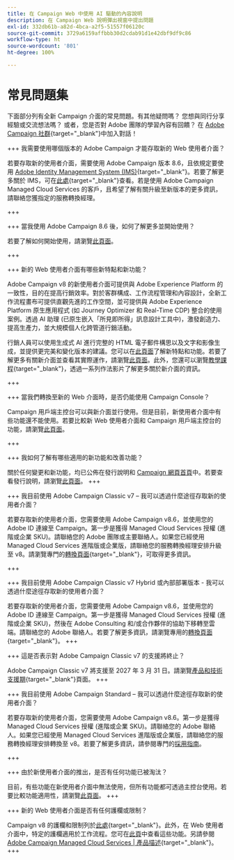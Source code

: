 ```yaml
---
title: 在 Campaign Web 中使用 AI 驅動的內容說明
description: 在 Campaign Web 說明彈出視窗中提出問題
exl-id: 332db61b-a82d-4bca-a2f5-51557f06120c
source-git-commit: 3729a6159affbbb30d2cdab91d1e42dbf9df9c86
workflow-type: ht
source-wordcount: '801'
ht-degree: 100%

---
```


# 常見問題集

下面部分列有全新 Campaign 介面的常見問題。有其他疑問嗎？ 您想與同行分享經驗或交流想法嗎？ 或者，您是否對 Adobe 團隊的學習內容有回饋？ 在 [Adobe Campaign 社群](https://experienceleaguecommunities.adobe.com/t5/adobe-campaign-classic-v7/ct-p/adobe-campaign-classic-community){target="_blank"}中加入對話！


+++ 我需要使用哪個版本的 Adobe Campaign 才能存取新的 Web 使用者介面？

若要存取新的使用者介面，需要使用 Adobe Campaign 版本 8.6，且依規定要使用 [Adobe Identity Management System (IMS)](https://helpx.adobe.com/tw/enterprise/using/identity.html){target="_blank"}。若要了解更多關於 IMS，可在[此處](https://experienceleague.adobe.com/zh-hant/docs/campaign/technotes-ac/tn-new/migrate-users-to-ims){target="_blank"}查看。若是使用 Adobe Campaign Managed Cloud Services 的客戶，且希望了解有關升級至新版本的更多資訊，請聯絡您獲指定的服務轉換經理。

+++

+++ 當我使用 Adobe Campaign 8.6 後，如何了解更多並開始使用？

若要了解如何開始使用，請瀏覽[此頁面](../get-started/get-started.md)。

+++

+++ 新的 Web 使用者介面有哪些新特點和新功能？

Adobe Campaign v8 的新使用者介面可提供與 Adobe Experience Platform 的一致性，目的在提高行銷效率。對於客群構成、工作流程管理和內容設計，全新工作流程畫布可提供直觀先進的工作空間，並可提供與 Adobe Experience Platform 原生應用程式 (如 Journey Optimizer 和 Real-Time CDP) 整合的使用案例。透過 AI 助理 (已原生嵌入「所見即所得」訊息設計工具中)，激發創造力、提高生產力，並大規模個人化跨管道行銷活動。

行銷人員可以使用生成式 AI 進行完整的 HTML 電子郵件構思以及文字和影像生成，並提供更完美和變化版本的建議。您可以在[此頁面](../rn/whats-new.md)了解新特點和功能。若要了解更多有關新介面並查看其實際運作，請瀏覽[此頁面](../get-started/user-interface.md)。此外，您還可以瀏覽[教學課程](https://experienceleague.adobe.com/zh-hant/docs/campaign-web-learn/tutorials/overview){target="_blank"}，透過一系列作法影片了解更多關於新介面的資訊。

+++

+++  當我們轉換至新的 Web 介面時，是否仍能使用 Campaign Console？

Campaign 用戶端主控台可以與新介面並行使用。但是目前，新使用者介面中有些功能還不能使用。若要比較新 Web 使用者介面和 Campaign 用戶端主控台的功能，請瀏覽[此頁面](../get-started/capability-matrix.md)。

+++

+++ 我如何了解有哪些適用的新功能和改善功能？

關於任何變更和新功能，均已公佈在發行說明和 [Campaign 網頁首頁](../get-started/user-interface.md#user-interface-home)中。若要查看發行說明，請瀏覽[此頁面](../rn/release-notes.md)。
+++


+++  我目前使用 Adobe Campaign Classic v7 – 我可以透過什麼途徑存取新的使用者介面？

若要存取新的使用者介面，您需要使用 Adobe Campaign v8.6，並使用您的 Adobe ID 連線至 Campaign。第一步是獲得 Managed Cloud Services 授權 (進階或企業 SKU)。請聯絡您的 Adobe 團隊或主要聯絡人。如果您已經使用 Managed Cloud Services 進階版或企業版，請聯絡您的服務轉換經理安排升級至 v8。請瀏覽專門的[轉換頁面](https://experienceleague.adobe.com/zh-hant/docs/campaign/campaign-v8/new/v7-to-v8){target="_blank"}，可取得更多資訊。

+++

+++  我目前使用 Adobe Campaign Classic v7 Hybrid 或內部部署版本 - 我可以透過什麼途徑存取新的使用者介面？

若要存取新的使用者介面，您需要使用 Adobe Campaign v8.6，並使用您的 Adobe ID 連線至 Campaign。第一步是獲得 Managed Cloud Services 授權 (進階或企業 SKU)，然後在 Adobe Consulting 和/或合作夥伴的協助下移轉至雲端。請聯絡您的 Adobe 聯絡人。若要了解更多資訊，請瀏覽專用的[轉換頁面](https://experienceleague.adobe.com/zh-hant/docs/campaign/campaign-v8/new/v7-to-v8){target="_blank"}。
+++

+++ 這是否表示對 Adobe Campaign Classic v7 的支援將終止？

Adobe Campaign Classic v7 將支援至 2027 年 3 月 31 日。請瀏覽[產品和技術支援期](https://helpx.adobe.com/tw/support/programs/eol-matrix.html){target="_blank"}頁面。
+++

+++ 我目前使用 Adobe Campaign Standard – 我可以透過什麼途徑存取新的使用者介面？

若要存取新的使用者介面，您需要使用 Adobe Campaign v8.6。第一步是獲得 Managed Cloud Services 授權 (進階或企業 SKU)。請聯絡您的 Adobe 聯絡人。如果您已經使用 Managed Cloud Services 進階版或企業版，請聯絡您的服務轉換經理安排轉換至 v8。若要了解更多資訊，請參閱專門的[採用指南](../../adoption/home.md)。

+++


+++ 由於新使用者介面的推出，是否有任何功能已被淘汰？

目前，有些功能在新使用者介面中無法使用，但所有功能都可透過主控台使用。若要比較功能適用性，請瀏覽[此頁面](../get-started/capability-matrix.md)。
+++


+++ 新的 Web 使用者介面是否有任何護欄或限制？

Campaign v8 的護欄和限制列於[此處](https://experienceleague.adobe.com/zh-hant/docs/campaign/campaign-v8/releases/ac-guardrails){target="_blank"}。此外，在 Web 使用者介面中，特定的護欄適用於工作流程。您可在[此頁](../get-started/guardrails.md)中查看這些功能。另請參閱[Adobe Campaign Managed Cloud Services | 產品描述](https://helpx.adobe.com/tw/legal/product-descriptions/adobe-campaign-managed-cloud-services.html){target="_blank"}。
+++
